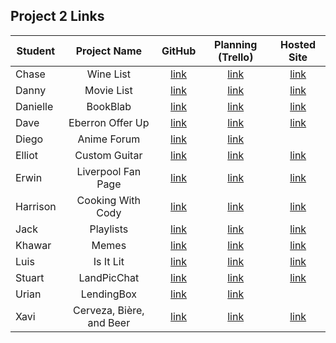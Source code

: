 ## Project 2 Links

| Student | Project Name | GitHub | Planning (Trello) | Hosted Site |
|---|:---:|:---:|:---:|:---:|
| Chase | Wine List | [link](https://github.com/chaseeanderson/project-wine-list) | [link](https://trello.com/b/TrvKP0ac/ga-project-2-web-app-wine-list) | [link](https://project-wine-list.herokuapp.com/) |
| Danny | Movie List | [link](https://github.com/danny-shindel/movie-list) | [link](https://trello.com/b/Jo64MYwg/project-2) | [link](https://kinospisok.herokuapp.com/) |
| Danielle | BookBlab | [link](https://github.com/damartinez16/book-blab) | [link](https://trello.com/b/8RupqJQf/bookblab) | [link](https://book-blab.herokuapp.com/) |
| Dave | Eberron Offer Up | [link](https://github.com/LordSnoosh/eberron-offerup) | [link](https://trello.com/b/ppZ7Cw0w/seir-project-2) | [link](https://eberron-offerup.herokuapp.com/) |
| Diego | Anime Forum | [link](https://github.com/DiegoRuiz06/Project-2) | [link](https://trello.com/b/sEJOaaSb/calorie-tracker) |  |
| Elliot | Custom Guitar | [link](https://github.com/elliothwang/guitar-builder) | [link](https://trello.com/b/mIYNFe2G/ga-project-2) | [link](https://acustom-guitar.herokuapp.com/) |
| Erwin | Liverpool Fan Page | [link](https://github.com/erwinmedina/liverpool-cafe) | [link](https://trello.com/b/WkXsHhrY/liverpool-fan-page-project-2) | [link](https://liverpool-cafe.herokuapp.com/) |
| Harrison | Cooking With Cody | [link](https://github.com/Harrison-Berek/cooking-with-cody) | [link](https://trello.com/b/ZLxxiXpv/recipes) | [link](https://cooking-with-cody.herokuapp.com/) |
| Jack | Playlists | [link](https://github.com/jackhr/project-playlist) | [link](https://trello.com/b/kNMdNzqr/they-call-me-mello-trello) | [link](https://playlist-the-project.herokuapp.com/) |
| Khawar | Memes | [link](https://github.com/khawarrr/meme-project2) | [link](https://trello.com/b/htoOxizX/ga-project-2-men-app) | [link](https://sei-meme.herokuapp.com/) |
| Luis | Is It Lit | [link](https://github.com/lhern026/is-it-lit) | [link](https://trello.com/b/hRJS7cRO/see-soccer-live-user-stories) | [link](https://is-it-lit-sei.herokuapp.com/) |
| Stuart | LandPicChat | [link](https://github.com/StuK359/PicChat) | [link](https://trello.com/b/zGvrG35u/landpicchat) | [link](https://picchat-landscape-edition.herokuapp.com/photos) |
| Urian | LendingBox | [link](https://github.com/Saiyan626/Lending-Box) | [link](https://trello.com/b/0JtYIJDo/project-ii-lendingbox) |  |
| Xavi | Cerveza, Bière, and Beer | [link](https://github.com/imthedude2351/CervezaBiereBeer) | [link](https://trello.com/b/MuUKJJYK/cerveza-bi%C3%A8re-and-beer) | [link](https://cerveza-biere-beer.herokuapp.com/) |